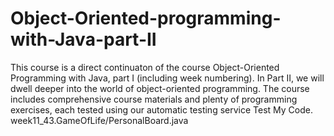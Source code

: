 # Object-Oriented-programming-with-Java-part-II
This course is a direct continuaton of the course Object-Oriented Programming with Java, part I (including week numbering). In Part II, we will dwell deeper into the world of object-oriented programming. The course includes comprehensive course materials and plenty of programming exercises, each tested using our automatic testing service Test My Code.
week11_43.GameOfLife/PersonalBoard.java

